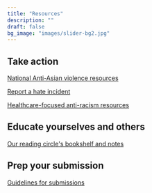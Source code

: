 ```yaml
---
title: "Resources"
description: ""
draft: false
bg_image: "images/slider-bg2.jpg"
---
```


## Take action

<a class="wp-block-button__link" href="https://tinyurl.com/anti-asian-violence-resources/">National Anti-Asian violence resources</a>


<a class="wp-block-button__link" href="https://stopaapihate.org/">Report a hate incident</a>


<a class="wp-block-button__link" href="https://docs.google.com/spreadsheets/u/1/d/1uiuO3InNLt5VvnKbUPhk3pZ9x6fPaCTghWS-cTHvzFM/htmlview?fbclid=IwAR1AzZaWVf2fB1lgCQDyeFUj89r3EhoiCRM5bSnciwzgJ1-wX-9k3xpK4LQ#/">Healthcare-focused anti-racism resources</a>


## Educate yourselves and others 

<a class="wp-block-button__link" href="https://drive.google.com/drive/folders/1uf-ARebqgd4kQtMB84lCgKM3ry_-ThqS?usp=sharing">Our reading circle's bookshelf and notes</a>


## Prep your submission

<a class="wp-block-button__link" href="https://drive.google.com/drive/folders/1_zsm2GjuAIxTC6U1I2bYiNB3BIS_7TZj?usp=sharing">Guidelines for submissions</a>



